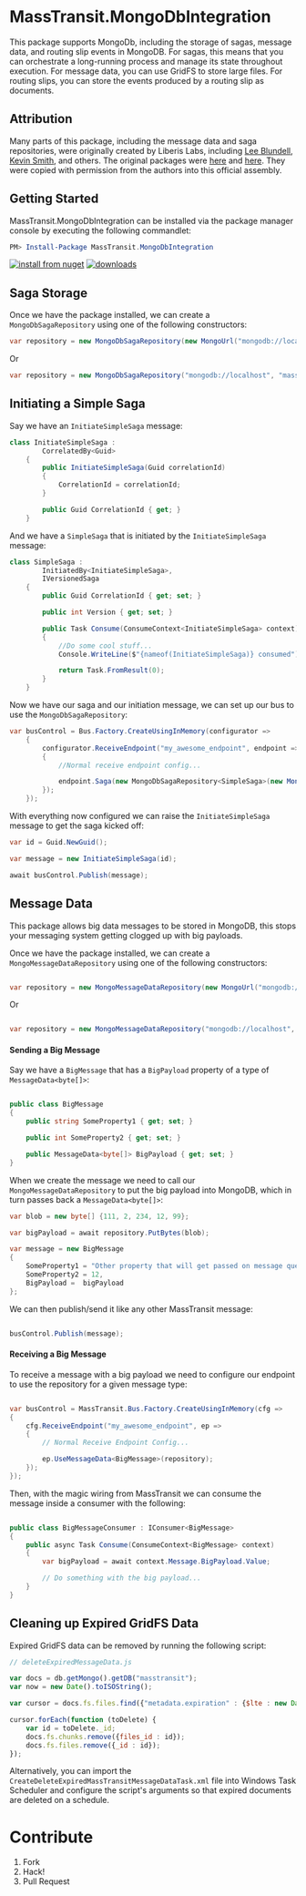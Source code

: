 # MassTransit.MongoDbIntegration

This package supports MongoDb, including the storage of sagas, message data, and routing slip events in MongoDB. For sagas, this means that you can orchestrate a long-running process and manage its state throughout execution. For message data, you can use GridFS to store large files. For routing slips, you can store the events produced by a routing slip as documents.

## Attribution

Many parts of this package, including the message data and saga repositories, were originally created by Liberis Labs, including [Lee Blundell](https://github.com/Blundell89), [Kevin Smith](https://github.com/kevbite), and others. The original packages were [here](https://github.com/LiberisLabs/MassTransit.MessageData.MongoDb) and [here](https://github.com/LiberisLabs/MassTransit.Persistence.MongoDb). They were copied with permission from the authors into this official assembly.

## Getting Started

MassTransit.MongoDbIntegration can be installed via the package manager console by executing the following commandlet:

```powershell
PM> Install-Package MassTransit.MongoDbIntegration
```

[![install from nuget](http://img.shields.io/nuget/v/MassTransit.MongoDbIntegration.svg?style=flat-square)](https://www.nuget.org/packages/MassTransit.MongoDbIntegration)
[![downloads](http://img.shields.io/nuget/dt/MassTransit.MongoDbIntegration.svg?style=flat-square)](https://www.nuget.org/packages/MassTransit.MongoDbIntegration)

## Saga Storage

Once we have the package installed, we can create a `MongoDbSagaRepository` using one of the following constructors:

```csharp
var repository = new MongoDbSagaRepository(new MongoUrl("mongodb://localhost/masstransitTest"));
```

Or

```csharp
var repository = new MongoDbSagaRepository("mongodb://localhost", "masstransitTest"));
```

## Initiating a Simple Saga

Say we have an `InitiateSimpleSaga` message:

```csharp
class InitiateSimpleSaga :
        CorrelatedBy<Guid>
    {
        public InitiateSimpleSaga(Guid correlationId)
        {
            CorrelationId = correlationId;
        }

        public Guid CorrelationId { get; }
    }
```

And we have a `SimpleSaga` that is initiated by the `InitiateSimpleSaga` message:

```csharp
class SimpleSaga :
        InitiatedBy<InitiateSimpleSaga>,
        IVersionedSaga
    {
        public Guid CorrelationId { get; set; }

        public int Version { get; set; }

        public Task Consume(ConsumeContext<InitiateSimpleSaga> context)
        {
            //Do some cool stuff...
            Console.WriteLine($"{nameof(InitiateSimpleSaga)} consumed");

            return Task.FromResult(0);
        }
    }

```

Now we have our saga and our initiation message, we can set up our bus to use the `MongoDbSagaRepository`:

```csharp
var busControl = Bus.Factory.CreateUsingInMemory(configurator =>
    {
        configurator.ReceiveEndpoint("my_awesome_endpoint", endpoint =>
        {
            //Normal receive endpoint config...

            endpoint.Saga(new MongoDbSagaRepository<SimpleSaga>(new MongoUrl("mongodb://localhost/masstransitTest")));
        });
    });
```

With everything now configured we can raise the `InitiateSimpleSaga` message to get the saga kicked off:

```csharp
var id = Guid.NewGuid();

var message = new InitiateSimpleSaga(id);

await busControl.Publish(message);
```


## Message Data 

This package allows big data messages to be stored in MongoDB, this stops your messaging system getting clogged up with big payloads.

Once we have the package installed, we can create a `MongoMessageDataRepository` using one of the following constructors:

```csharp

var repository = new MongoMessageDataRepository(new MongoUrl("mongodb://localhost/masstransitTest"));

```

Or

```csharp

var repository = new MongoMessageDataRepository("mongodb://localhost", "masstransitTest");

```

#### Sending a Big Message

Say we have a `BigMessage` that has a  `BigPayload` property of a type of `MessageData<byte[]>`:

```csharp

public class BigMessage
{
    public string SomeProperty1 { get; set; }

    public int SomeProperty2 { get; set; }

    public MessageData<byte[]> BigPayload { get; set; }
}

```

When we create the message we need to call our `MongoMessageDataRepository` to put the big payload into MongoDB, which in turn passes back a `MessageData<byte[]>`:

```csharp
var blob = new byte[] {111, 2, 234, 12, 99};

var bigPayload = await repository.PutBytes(blob);

var message = new BigMessage
{
    SomeProperty1 = "Other property that will get passed on message queue",
    SomeProperty2 = 12,
    BigPayload =  bigPayload
};

```

We can then publish/send it like any other MassTransit message:

```csharp

busControl.Publish(message);

```

#### Receiving a Big Message

To receive a message with a big payload we need to configure our endpoint to use the repository for a given message type:

```csharp

var busControl = MassTransit.Bus.Factory.CreateUsingInMemory(cfg =>
{
    cfg.ReceiveEndpoint("my_awesome_endpoint", ep =>
    {
        // Normal Receive Endpoint Config...

        ep.UseMessageData<BigMessage>(repository);
    });
});

```

Then, with the magic wiring from MassTransit we can consume the message inside a consumer with the following:
```csharp

public class BigMessageConsumer : IConsumer<BigMessage>
{
    public async Task Consume(ConsumeContext<BigMessage> context)
    {
        var bigPayload = await context.Message.BigPayload.Value;

        // Do something with the big payload...
    }
}

```

## Cleaning up Expired GridFS Data

Expired GridFS data can be removed by running the following script:

```javascript
// deleteExpiredMessageData.js

var docs = db.getMongo().getDB("masstransit");
var now = new Date().toISOString();

var cursor = docs.fs.files.find({"metadata.expiration" : {$lte : new Date(now)}});

cursor.forEach(function (toDelete) {
    var id = toDelete._id;
    docs.fs.chunks.remove({files_id : id});
    docs.fs.files.remove({_id : id});
});    
```

Alternatively, you can import the `CreateDeleteExpiredMassTransitMessageDataTask.xml` file into Windows Task Scheduler and configure the script's arguments so that expired documents are deleted on a schedule.

# Contribute
1. Fork
2. Hack!
3. Pull Request